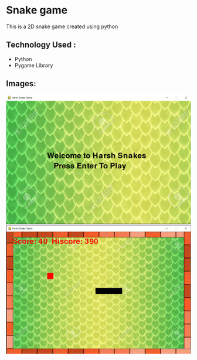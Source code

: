 # Snake game
 This is a 2D snake game created using python 


## Technology Used :
* Python
* Pygame Library 

## Images:
![Index](./main.jpg)
![Index](./index.jpg)


<!-- [Link to the Project](https://vmartfrontend.onrender.com/ "V-Mart") -->    


